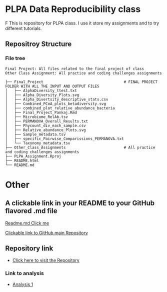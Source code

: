 # PLPA Data Reproducibility class
F
This is repository for PLPA class. I use it store my assignments and to try different tutorials.

## Repositroy Structure
### File tree
    Final Project: All files related to the final project of class
    Other Class Assignment: All practice and coding challenges assignments

```
├── Final_Project                                    # FINAL PROJECT FOLDER WITH ALL THE INPUT AND OUTPUT FILES
│   ├── AlphaDiversity_ttest.txt
│   ├── Alpha_Diversity_Plots.svg
│   ├── Alpha_Divertsity_descriptive_stats.csv
│   ├── Combined_PCoA_plots_betadiversity.svg
│   ├── combined_plot_relative_abundance_bacteria
│   ├── Final_Project_Pankaj.Rmd
│   ├── Microbiome_RelAb.tsv
│   ├── PERMANOVA_Overall_Results.txt
│   ├── Phycount_div_each_sample.csv
│   ├── Relative_abundance_Plots.svg
│   ├── Sample_metadata.tsv
│   ├── specific_Pairwise_Comparissions_PERMANOVA.txt
│   └── Taxonomy_metadata.tsv
├── Other_Class_Assignments                          # All practice and coding challenges assignments
├── PLPA_Assignment.Rproj
├── README.html
└── README.md

```



# Other
## A clickable link in your README to your GitHub flavored .md file


[Readme.md Click me](https://github.com/ppg0001/PLPA_Assignment/blob/main/Coding_challenge_4/Coding_challenge_markdown.md)

[Clickable link to GitHub main Repository](https://github.com/ppg0001/PLPA_Assignment/tree/main)

## Repository link
- [Click here to visit the Repository](https://github.com/ppg0001/PLPA_Assignment)

### **Link to analysis**
- [Analysis 1](Coding_practice_Rmarkdown.md)

